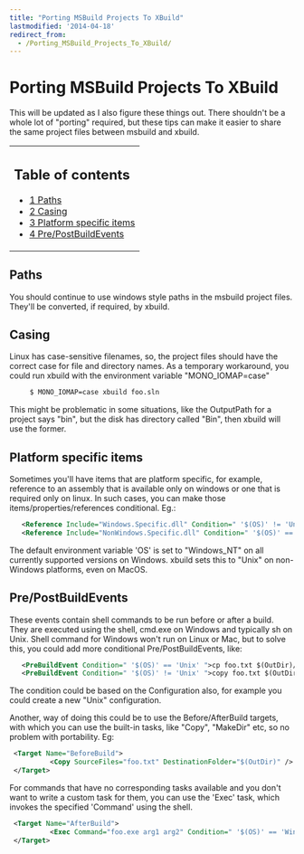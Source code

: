 ```yaml
---
title: "Porting MSBuild Projects To XBuild"
lastmodified: '2014-04-18'
redirect_from:
  - /Porting_MSBuild_Projects_To_XBuild/
---
```


Porting MSBuild Projects To XBuild
==================================

This will be updated as I also figure these things out. There shouldn't be a whole lot of "porting" required, but these tips can make it easier to share the same project files between msbuild and xbuild.

<table>
<col width="100%" />
<tbody>
<tr class="odd">
<td align="left"><h2>Table of contents</h2>
<ul>
<li><a href="#paths">1 Paths</a></li>
<li><a href="#casing">2 Casing</a></li>
<li><a href="#platform-specific-items">3 Platform specific items</a></li>
<li><a href="#prepostbuildevents">4 Pre/PostBuildEvents</a></li>
</ul></td>
</tr>
</tbody>
</table>

Paths
-----

You should continue to use windows style paths in the msbuild project files. They'll be converted, if required, by xbuild.

Casing
------

Linux has case-sensitive filenames, so, the project files should have the correct case for file and directory names. As a temporary workaround, you could run xbuild with the environment variable "MONO\_IOMAP=case"

``` bash
     $ MONO_IOMAP=case xbuild foo.sln
```

This might be problematic in some situations, like the OutputPath for a project says "bin", but the disk has directory called "Bin", then xbuild will use the former.

Platform specific items
-----------------------

Sometimes you'll have items that are platform specific, for example, reference to an assembly that is available only on windows or one that is required only on linux. In such cases, you can make those items/properties/references conditional. Eg.:

``` xml
   <Reference Include="Windows.Specific.dll" Condition=" '$(OS)' != 'Unix' "/>
   <Reference Include="NonWindows.Specific.dll" Condition=" '$(OS)' == 'Unix' "/>
```

The default environment variable 'OS' is set to "Windows\_NT" on all currently supported versions on Windows. xbuild sets this to "Unix" on non-Windows platforms, even on MacOS.

Pre/PostBuildEvents
-------------------

These events contain shell commands to be run before or after a build. They are executed using the shell, cmd.exe on Windows and typically sh on Unix. Shell command for Windows won't run on Linux or Mac, but to solve this, you could add more conditional Pre/PostBuildEvents, like:

``` xml
   <PreBuildEvent Condition=" '$(OS)' == 'Unix' ">cp foo.txt $(OutDir)/foo.txt</PreBuildEvent>
   <PreBuildEvent Condition=" '$(OS)' != 'Unix' ">copy foo.txt $(OutDir)\foo.txt</PreBuildEvent>
```

The condition could be based on the Configuration also, for example you could create a new "Unix" configuration.

Another, way of doing this could be to use the Before/AfterBuild targets, with which you can use the built-in tasks, like "Copy", "MakeDir" etc, so no problem with portability. Eg:

``` xml
 <Target Name="BeforeBuild">
          <Copy SourceFiles="foo.txt" DestinationFolder="$(OutDir)" />
 </Target>
```

For commands that have no corresponding tasks available and you don't want to write a custom task for them, you can use the 'Exec' task, which invokes the specified 'Command' using the shell.

``` xml
 <Target Name="AfterBuild">
          <Exec Command="foo.exe arg1 arg2" Condition=" '$(OS)' == 'Windows_NT' " />
 </Target>
```

